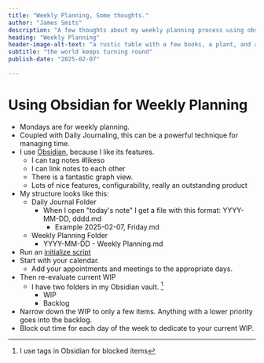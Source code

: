 ```yaml
--- 
title: "Weekly Planning, Some thoughts."
author: "James Smits"
description: "A few thoughts about my weekly planning process using obsidian."
heading: "Weekly Planning"
header-image-alt-text: "a rustic table with a few books, a plant, and a pen in front of a bokeh view of a room with soft lighting, maybe industrial space reclaimed as office space."
subtitle: "the world keeps turning round"
publish-date: "2025-02-07"

---
```


# Using Obsidian for Weekly Planning

- Mondays are for weekly planning.
- Coupled with Daily Journaling, this can be a powerful technique for managing time.
- I use [Obsidian](https://obsidian.md/), because I like its features.
	- I can tag notes #likeso
	- I can link notes to each other
	- There is a fantastic graph view.
	- Lots of nice features, configurability, really an outstanding product
- My structure looks like this:
	- Daily Journal Folder
		- When I open "today's note" I get a file with this format: YYYY-MM-DD, dddd.md
			- Example 2025-02-07, Friday.md
	- Weekly Planning Folder
		- YYYY-MM-DD - Weekly Planning.md
- Run an <a href="../Creating-A-Weekly-Planning-Script">initialize script</a>
- Start with your calendar. 
	- Add your appointments and meetings to the appropriate days.
- Then re-evaluate current WIP
	- I have two folders in my Obsidian vault.  [^1]
		- WIP
		- Backlog
- Narrow down the WIP to only a few items.  Anything with a lower priority goes into the backlog.
- Block out time for each day of the week to dedicate to your current WIP.

[^1]: I use tags in Obsidian for blocked items

